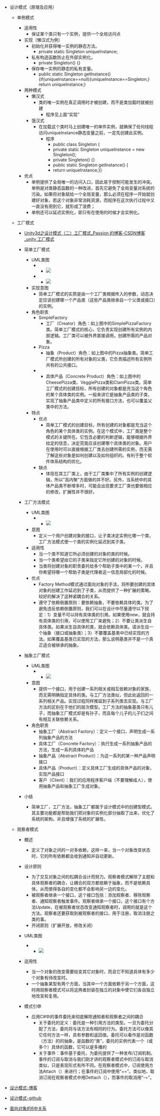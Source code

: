 *   设计模式（原理及应用）
    *   单例模式
        *   适用性
            *   保证某个类只有一个实例，提供一个全局访问点
        *   实现（懒汉式为例）
            *   初始化并获得唯一实例的静态方法。
                *   private static Singleton uniqueInstance;
            *   私有构造函数防止在外部实例化。
                *   private Singleton() {}
            *   保存唯一实例的静态的私有变量。
                *   public static Singleton getInstance(){if(uniqueInstance==null){uniqueInstance==Singleton;} return uniqueInstance;}
        *   两种模式
            *   懒汉式
                *   类的唯一实例在真正调用时才被创建，而不是类加载时就被创建
                    *   程序见上面“实现”
            *   饿汉式
                *   在加载这个类时马上创建唯一的单件实例，就确保了任何线程访问uniqueInstance静态变量之前，一定先创建此实例。
                    *   程序
                        *   public class Singleton {
                        *   private static Singleton uniqueInstance = new Singleton();
                        *   private Singleton() {}
                        *   public static Singleton getInstance() {
                        *   return uniqueInstance;}}
        *   优点
            *   单例提供了全局唯一的访问入口，因此易于控制可能发生的冲突。单例是对类静态函数的一种改进，首先它避免了全局变量对系统的污染。如果将对象赋给一个全局变量，那么必须在程序一开始就创建好对象，若这个对象非常消耗资源，而程序在这次执行过程中又一直没有用到它，就形成了浪费；
            *   单例还可以延迟实例化，即只有在使用的时候才会实例化。
                
    *   工厂模式
        *   [Unity3d之设计模式（二）工厂模式\_Passion 的博客-CSDN博客\_unity 工厂模式](https://blog.csdn.net/yupu56/article/details/53669210)
        *   简单工厂模式
            *   UML类图
                *   *   ![](https://api2.mubu.com/v3/document_image/73aae9a1-1084-4242-b679-a60f39a8aa83-11312918.jpg)
                *   *   ![](https://api2.mubu.com/v3/document_image/e3aac670-1a3f-4e7b-90b8-93f2a9f7557d-11312918.jpg)
            *   实现意图
                *   简单工厂模式的实质是由一个工厂类根据传入的参数，动态决定应该创建哪一个产品类（这些产品类继承自一个父类或接口）的实例。
            *   角色职责
                *   SimpleFactory
                    *   工厂（Creator）角色：如上图中的SimplePizzaFactory类。简单工厂模式的核心，它负责实现创建所有实例的内部逻辑。工厂类可以被外界直接调用，创建所需的产品对象。
                *   Pizza
                    *   抽象（Product）角色：如上图中的Pizza抽象类。简单工厂模式所创建的所有对象的父类，它负责描述所有实例所共有的公共接口。
                *   *   具体产品（Concrete Product）角色：如上图中的CheesePizza类、VeggiePizza类和ClamPizza类。简单工厂模式的创建目标，所有创建的对象都是充当这个角色的某个具体类的实例。一般来讲它是抽象产品类的子类，实现了抽象产品类中定义的所有接口方法，也可以覆盖父类中的方法。
            *   特点
                *   优点
                    *   简单工厂模式的创建目标，所有创建的对象都是充当这个角色的某个具体类的实例。在这个模式中，工厂类是整个模式的关键所在。它包含必要的判断逻辑，能够根据外界给定的信息，决定究竟应该创建哪个具体类的对象。用户在使用时可以直接根据工厂类去创建所需的实例，而无需了解这些对象是如何创建以及如何组织的。有利于整个软件体系结构的优化。
                *   缺点
                    *   体现在其工厂类上，由于工厂类集中了所有实例的创建逻辑，所以"高内聚"方面做的并不好。另外，当系统中的具体产品类不断增多时，可能会出现要求工厂类也要做相应的修改，扩展性并不很好。
            
        *   工厂方法模式
            *   UML类图
                *   *   ![](https://api2.mubu.com/v3/document_image/97c0d0b4-4917-4b9f-9e91-9030c758f5c7-11312918.jpg)
            *   意图
                *   定义一个用户创建对象的接口，让子类决定实例化哪一个类，工厂方法模式使一个类的实例化延迟到其子类。
            *   适用性
                *   当一个类不知道它所必须创建的对象的类的时候。
                *   当一个类希望由它的子类来指定它所创建的对象的时候。
                *   当类将创建对象的职责委托给多个帮助子类中的某一个，并且你希望将哪一个帮助子类是代理者这一信息局部化的时候。
            *   优点
                *   Factory Method模式通过面向对象的手法，将所要创建的具体对象的创建工作延迟到了子类，从而提供了一种扩展的策略，较好的解决了这种紧耦合的关系。
                *   遵守了依赖倒置原则：要依赖抽象，不要依赖具体的类。为了避免违反依赖倒置原则，我们可以在设计中尽量遵守以下规定：1）变量不可以持有具体类的引用。如果使用new，就会持有具体类的引用，可以使用工厂来避免；2）不要让类派生自具体类。如果派生自具体的类，就会依赖具体类。请派生自一个抽象（接口或抽象类）；3）不要覆盖基类中已经实现的方法。如果覆盖基类已实现的方法，那么说明基类并不是一个真正适合被继承的抽象。
            
        *   抽象工厂模式
            *   UML类图
                *   *   ![](https://api2.mubu.com/v3/document_image/f9b7ed55-c737-4a4a-9b64-950c253bf1d1-11312918.jpg)
            *   意图
                *   提供一个接口，用于创建一系列相关或相互依赖对象的家族，而无需明确指定具体的类。与工厂方法类似，但此处返回的一系列相关产品。实现过程同样推延到子系列类去实现。与工厂方法的区别在于他们的层次模型。工厂方法的抽象基类只有儿子，而抽象工厂模式却是有孙子，而且每个儿子的儿子们之间有相互关联依赖关系。
            *   角色职责
                *   抽象工厂（Abstract Factory）：定义一个接口，声明生成一系列抽象产品的方法
                *   具体工厂（Concrete Factory）：执行生成一系列抽象产品的方法，生成一系列具体的产品
                *   抽象产品（Abstract Product）：为这一系列的某一种产品声明接口
                *   具体产品（Product）：定义具体工厂生成的具体产品的对象，实现产品接口
                *   客户（Client）：我们的应用程序客户端（不要理解成人），使用抽象产品和抽象工厂生成对象。
        *   小结
            *   简单工厂，工厂方法，抽象工厂都属于设计模式中的创建型模式。其主要功能都是帮助我们把对象的实例化部分抽取了出来，优化了系统的架构，并且增强了系统的扩展性。
        
    *   观察者模式
        *   概述
            *   定义了对象之间的一对多依赖，这样一来，当一个对象改变状态时，它的所有依赖都会收到通知并自动更新。
        *   设计原则
            *   为了交互对象之间的松耦合设计而努力。观察者模式解除了主题和具体观察者的耦合，让耦合的双方都依赖于抽象，而不是依赖具体。从而使得各自的变化都不会影响另一边的变化。
            *   被观察者继承一个接口，这个接口包括：添加观察者、移除观察者、通知观察者触发事件。观察者继承一个接口，这个接口有个方法Update，在被观察者状态改变通知观察者时，调用的就是这个方法。观察者还要获取到被观察者的接口，用于注册，取消注册之类的事。
            *   开闭原则（扩展开放，修改关闭）
        *   UML类图
            *   *   ![](https://api2.mubu.com/v3/document_image/d779a80b-7953-48d5-856b-17b57dbd4f74-11312918.jpg)
        *   适用性
            *   当一个对象的改变需要给变其它对象时，而且它不知道具体有多少个对象有待改变时。
            *   一个抽象某型有两个方面，当其中一个方面依赖于另一个方面，这时用观察者模式可以将这两者封装在独立的对象中使它们各自独立地改变和复用。
                
        *   模式引申
            *   应用C#中的事件委托来彻底解除通知者和观察者之间的耦合
                *   关于委托的定义：委托是一种引用方法的类型。一旦为委托分配了方法，委托将与该方法有相同的行为。委托方法可以像其它任何方法一样，具有参数和返回值。委托可以看作是对函数（方法）的的抽象，是函数的“类”，委托的实例代表一个（或多个）具体的函数，它可以是多播的
                *   关于事件：事件基于委托，为委托提供了一种发布/订阅机制。事件的订阅与取消与我们刚才讲的观察者模式中的订阅与取消类似，只是表现形式有所不同。在观察者模式中，订阅使用方法Attach（）来进行；在事件的订阅中使用“+=”。类似地，取消订阅在观察者模式中用Dettach（），而事件的取消用“-=”。


* [设计模式-博客](https://www.cnblogs.com/zhili/p/DesignPatternSummery.html)
* [设计模式-github](https://github.com/QianMo/Unity-Design-Pattern)
* [面向对象的6中关系](https://zhuanlan.zhihu.com/p/109655171)